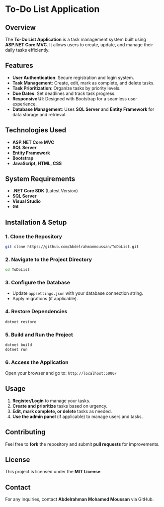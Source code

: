 # To-Do List Application

## Overview
The **To-Do List Application** is a task management system built using **ASP.NET Core MVC**. It allows users to create, update, and manage their daily tasks efficiently.

## Features
- **User Authentication**: Secure registration and login system.
- **Task Management**: Create, edit, mark as complete, and delete tasks.
- **Task Prioritization**: Organize tasks by priority levels.
- **Due Dates**: Set deadlines and track task progress.
- **Responsive UI**: Designed with Bootstrap for a seamless user experience.
- **Database Management**: Uses **SQL Server** and **Entity Framework** for data storage and retrieval.

## Technologies Used
- **ASP.NET Core MVC**
- **SQL Server**
- **Entity Framework**
- **Bootstrap**
- **JavaScript, HTML, CSS**

## System Requirements
- **.NET Core SDK** (Latest Version)
- **SQL Server**
- **Visual Studio**
- **Git**

## Installation & Setup
### 1. Clone the Repository
```sh
git clone https://github.com/Abdelrahmanmoussan/ToDoList.git
```

### 2. Navigate to the Project Directory
```sh
cd ToDoList
```

### 3. Configure the Database
- Update `appsettings.json` with your database connection string.
- Apply migrations (if applicable).

### 4. Restore Dependencies
```sh
dotnet restore
```

### 5. Build and Run the Project
```sh
dotnet build
dotnet run
```

### 6. Access the Application
Open your browser and go to: `http://localhost:5000/`

## Usage
1. **Register/Login** to manage your tasks.
2. **Create and prioritize** tasks based on urgency.
3. **Edit, mark complete, or delete** tasks as needed.
4. **Use the admin panel** (if applicable) to manage users and tasks.

## Contributing
Feel free to **fork** the repository and submit **pull requests** for improvements.

## License
This project is licensed under the **MIT License**.

## Contact
For any inquiries, contact **Abdelrahman Mohamed Moussan** via GitHub.
